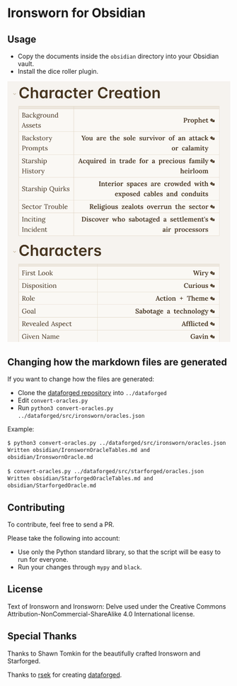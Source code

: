 # Ironsworn for Obsidian

## Usage

- Copy the documents inside the `obsidian` directory into your Obsidian vault.
- Install the dice roller plugin.

![screenshot](screenshot.png "Ironsworn for Obsidian")

## Changing how the markdown files are generated

If you want to change how the files are generated:

- Clone the [dataforged repository](https://github.com/rsek/dataforged) into `../dataforged`
- Edit `convert-oracles.py`
- Run `python3 convert-oracles.py ../dataforged/src/ironsworn/oracles.json`

Example:

```
$ python3 convert-oracles.py ../dataforged/src/ironsworn/oracles.json
Written obsidian/IronswornOracleTables.md and obsidian/IronswornOracle.md

$ convert-oracles.py ../dataforged/src/starforged/oracles.json
Written obsidian/StarforgedOracleTables.md and obsidian/StarforgedOracle.md
```

## Contributing

To contribute, feel free to send a PR.

Please take the following into account:

- Use only the Python standard library, so that the script will be easy to run for everyone.
- Run your changes through `mypy` and `black`.

## License

Text of Ironsworn and Ironsworn: Delve used under the Creative Commons Attribution-NonCommercial-ShareAlike 4.0 International license.

## Special Thanks

Thanks to Shawn Tomkin for the beautifully crafted Ironsworn and Starforged.

Thanks to [rsek](https://github.com/rsek) for creating [dataforged](https://github.com/rsek/dataforged).
